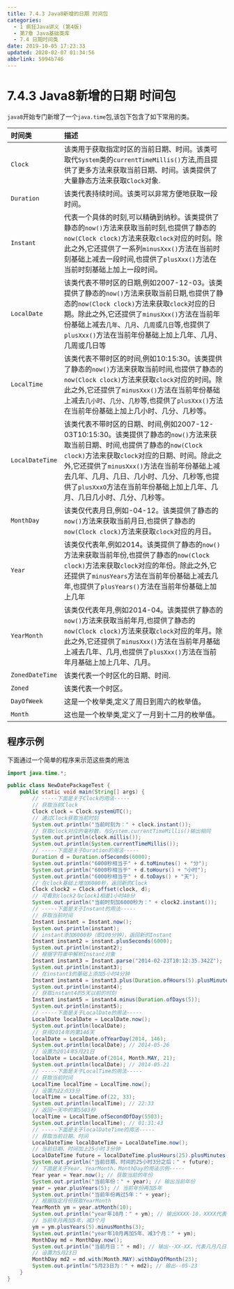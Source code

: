 ```yaml
---
title: 7.4.3 Java8新增的日期 时间包
categories: 
  - 1 疯狂Java讲义 (第4版)
  - 第7章 Java基础类库
  - 7.4 日期时间类
date: 2019-10-05 17:23:33
updated: 2020-02-07 01:34:56
abbrlink: 5994b746
---
```

# 7.4.3 Java8新增的日期 时间包 #
`java8`开始专门新增了一个`java.time`包,该包下包含了如下常用的类。

|时间类|描述|
|:---|:---|
|`Clock`|该类用于获取指定时区的当前日期、时间。该类可取代`System`类的`currentTimeMillis()`方法,而且提供了更多方法来获取当前日期、时间。该类提供了大量静态方法来获取`Clock`对象.|
|`Duration`|该类代表持续时间。该类可以非常方便地获取一段时间。|
|`Instant`|代表一个具体的时刻,可以精确到纳秒。该类提供了静态的`now()`方法来获取当前时刻,也提供了静态的`now(Clock clock)`方法来获取`clock`对应的时刻。除此之外,它还提供了一系列`minusXxx()`方法在当前时刻基础上减去一段时间,也提供了`plusXxx()`方法在当前时刻基础上加上一段时间。|
|`LocalDate`|该类代表不带时区的日期,例如2007-12-03。该类提供了静态的`now()`方法来获取当前日期,也提供了静态的`now(Clock clock)`方法来获取`clock`对应的日期。除此之外,它还提供了`minusXxx()`方法在当前年份基础上减去`几年`、`几月`、`几周`或`几日`等,也提供了`plusXxx()`方法在当前年份基础上加上几年、几月、几周或几日等|
|`LocalTime`|该类代表不带时区的时间,例如10:15:30。该类提供了静态的`now()`方法来获取当前时间,也提供了静态的`now(Clock clock)`方法来获取`clock`对应的时间。除此之外,它还提供了`minusXxx()`方法在当前年份基础上减去`几小时`、`几分`、`几秒`等,也提供了`plusXxx()`方法在当前年份基础上加上几小时、几分、几秒等。|
|`LocalDateTime`|该类代表不带时区的日期、时间,例如2007-12-03T10:15:30。该类提供了静态的`now()`方法来获取当前日期、时间,也提供了静态的`now(Clock clock)`方法来获取`clock`对应的日期、时间。除此之外,它还提供了`minusXxx()`方法在当前年份基础上减去几年、几月、几日、几小时、几分、几秒等,也提供了`plusXxxO`方法在当前年份基础上加上几年、几月、几日几小时、几分、几秒等。|
|`MonthDay`|该类仅代表月日,例如-04-12。该类提供了静态的`now()`方法来获取当前月日,也提供了静态的`now(Clock clock)`方法来获取`clock`对应的月日。|
|`Year`|该类仅代表年,例如2014。该类提供了静态的`now()`方法来获取当前年份,也提供了静态的`now(Clock clock)`方法来获取`clock`对应的年份。除此之外,它还提供了`minusYears`方法在当前年份基础上减去几年,也提供了`plusYears()`方法在当前年份基础上加上几年|
|`YearMonth`|该类仅代表年月,例如2014-04。该类提供了静态的`now()`方法来获取当前年月,也提供了静态的`now(Clock clock)`方法来获取`clock`对应的年月。除此之外,它还提供了`minusXxx()`方法在当前年月基础上减去几年、几月,也提供了`plusXxx()`方法在当前年月基础上加上几年、几月。|
|`ZonedDateTime`|该类代表一个时区化的日期、时间.|
|`Zoned`|该类代表一个时区。|
|`DayOfWeek`|这是一个枚举类,定义了周日到周六的枚举值。|
|`Month`|这也是一个枚举类,定义了一月到十二月的枚举值。|


## 程序示例 ##
下面通过一个简单的程序来示范这些类的用法
```java
import java.time.*;

public class NewDatePackageTest {
    public static void main(String[] args) {
        // -----下面是关于Clock的用法-----
        // 获取当前Clock
        Clock clock = Clock.systemUTC();
        // 通过Clock获取当前时刻
        System.out.println("当前时刻为：" + clock.instant());
        // 获取clock对应的毫秒数，与System.currentTimeMillis()输出相同
        System.out.println(clock.millis());
        System.out.println(System.currentTimeMillis());
        // -----下面是关于Duration的用法-----
        Duration d = Duration.ofSeconds(6000);
        System.out.println("6000秒相当于" + d.toMinutes() + "分");
        System.out.println("6000秒相当于" + d.toHours() + "小时");
        System.out.println("6000秒相当于" + d.toDays() + "天");
        // 在clock基础上增加6000秒，返回新的Clock
        Clock clock2 = Clock.offset(clock, d);
        // 可看到clock2与clock1相差1小时40分
        System.out.println("当前时刻加6000秒为：" + clock2.instant());
        // -----下面是关于Instant的用法-----
        // 获取当前时间
        Instant instant = Instant.now();
        System.out.println(instant);
        // instant添加6000秒（即100分钟），返回新的Instant
        Instant instant2 = instant.plusSeconds(6000);
        System.out.println(instant2);
        // 根据字符串中解析Instant对象
        Instant instant3 = Instant.parse("2014-02-23T10:12:35.342Z");
        System.out.println(instant3);
        // 在instant3的基础上添加5小时4分钟
        Instant instant4 = instant3.plus(Duration.ofHours(5).plusMinutes(4));
        System.out.println(instant4);
        // 获取instant4的5天以前的时刻
        Instant instant5 = instant4.minus(Duration.ofDays(5));
        System.out.println(instant5);
        // -----下面是关于LocalDate的用法-----
        LocalDate localDate = LocalDate.now();
        System.out.println(localDate);
        // 获得2014年的第146天
        localDate = LocalDate.ofYearDay(2014, 146);
        System.out.println(localDate); // 2014-05-26
        // 设置为2014年5月21日
        localDate = LocalDate.of(2014, Month.MAY, 21);
        System.out.println(localDate); // 2014-05-21
        // -----下面是关于LocalTime的用法-----
        // 获取当前时间
        LocalTime localTime = LocalTime.now();
        // 设置为22点33分
        localTime = LocalTime.of(22, 33);
        System.out.println(localTime); // 22:33
        // 返回一天中的第5503秒
        localTime = LocalTime.ofSecondOfDay(5503);
        System.out.println(localTime); // 01:31:43
        // -----下面是关于localDateTime的用法-----
        // 获取当前日期、时间
        LocalDateTime localDateTime = LocalDateTime.now();
        // 当前日期、时间加上25小时３分钟
        LocalDateTime future = localDateTime.plusHours(25).plusMinutes(3);
        System.out.println("当前日期、时间的25小时3分之后：" + future);
        // 下面是关于Year、YearMonth、MonthDay的用法示例-----
        Year year = Year.now(); // 获取当前的年份
        System.out.println("当前年份：" + year); // 输出当前年份
        year = year.plusYears(5); // 当前年份再加5年
        System.out.println("当前年份再过5年：" + year);
        // 根据指定月份获取YearMonth
        YearMonth ym = year.atMonth(10);
        System.out.println("year年10月：" + ym); // 输出XXXX-10，XXXX代表当前年份
        // 当前年月再加5年，减3个月
        ym = ym.plusYears(5).minusMonths(3);
        System.out.println("year年10月再加5年、减3个月：" + ym);
        MonthDay md = MonthDay.now();
        System.out.println("当前月日：" + md); // 输出--XX-XX，代表几月几日
        // 设置为5月23日
        MonthDay md2 = md.with(Month.MAY).withDayOfMonth(23);
        System.out.println("5月23日为：" + md2); // 输出--05-23
    }
}
```
